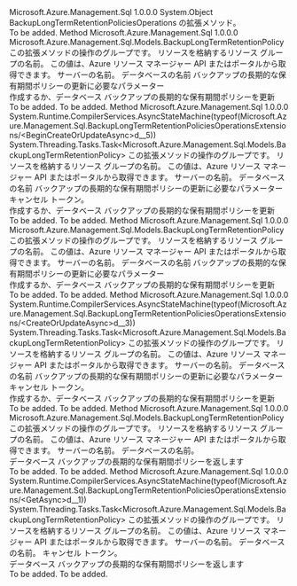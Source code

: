 <Type Name="BackupLongTermRetentionPoliciesOperationsExtensions" FullName="Microsoft.Azure.Management.Sql.BackupLongTermRetentionPoliciesOperationsExtensions">
  <TypeSignature Language="C#" Value="public static class BackupLongTermRetentionPoliciesOperationsExtensions" />
  <TypeSignature Language="ILAsm" Value=".class public auto ansi abstract sealed beforefieldinit BackupLongTermRetentionPoliciesOperationsExtensions extends System.Object" />
  <TypeSignature Language="DocId" Value="T:Microsoft.Azure.Management.Sql.BackupLongTermRetentionPoliciesOperationsExtensions" />
  <TypeSignature Language="VB.NET" Value="Public Module BackupLongTermRetentionPoliciesOperationsExtensions" />
  <TypeSignature Language="F#" Value="type BackupLongTermRetentionPoliciesOperationsExtensions = class" />
  <AssemblyInfo>
    <AssemblyName>Microsoft.Azure.Management.Sql</AssemblyName>
    <AssemblyVersion>1.0.0.0</AssemblyVersion>
  </AssemblyInfo>
  <Base>
    <BaseTypeName>System.Object</BaseTypeName>
  </Base>
  <Interfaces />
  <Docs>
    <summary>
            BackupLongTermRetentionPoliciesOperations の拡張メソッド。
            </summary>
    <remarks>To be added.</remarks>
  </Docs>
  <Members>
    <Member MemberName="BeginCreateOrUpdate">
      <MemberSignature Language="C#" Value="public static Microsoft.Azure.Management.Sql.Models.BackupLongTermRetentionPolicy BeginCreateOrUpdate (this Microsoft.Azure.Management.Sql.IBackupLongTermRetentionPoliciesOperations operations, string resourceGroupName, string serverName, string databaseName, Microsoft.Azure.Management.Sql.Models.BackupLongTermRetentionPolicy parameters);" />
      <MemberSignature Language="ILAsm" Value=".method public static hidebysig class Microsoft.Azure.Management.Sql.Models.BackupLongTermRetentionPolicy BeginCreateOrUpdate(class Microsoft.Azure.Management.Sql.IBackupLongTermRetentionPoliciesOperations operations, string resourceGroupName, string serverName, string databaseName, class Microsoft.Azure.Management.Sql.Models.BackupLongTermRetentionPolicy parameters) cil managed" />
      <MemberSignature Language="DocId" Value="M:Microsoft.Azure.Management.Sql.BackupLongTermRetentionPoliciesOperationsExtensions.BeginCreateOrUpdate(Microsoft.Azure.Management.Sql.IBackupLongTermRetentionPoliciesOperations,System.String,System.String,System.String,Microsoft.Azure.Management.Sql.Models.BackupLongTermRetentionPolicy)" />
      <MemberSignature Language="VB.NET" Value="&lt;Extension()&gt;&#xA;Public Function BeginCreateOrUpdate (operations As IBackupLongTermRetentionPoliciesOperations, resourceGroupName As String, serverName As String, databaseName As String, parameters As BackupLongTermRetentionPolicy) As BackupLongTermRetentionPolicy" />
      <MemberSignature Language="F#" Value="static member BeginCreateOrUpdate : Microsoft.Azure.Management.Sql.IBackupLongTermRetentionPoliciesOperations * string * string * string * Microsoft.Azure.Management.Sql.Models.BackupLongTermRetentionPolicy -&gt; Microsoft.Azure.Management.Sql.Models.BackupLongTermRetentionPolicy" Usage="Microsoft.Azure.Management.Sql.BackupLongTermRetentionPoliciesOperationsExtensions.BeginCreateOrUpdate (operations, resourceGroupName, serverName, databaseName, parameters)" />
      <MemberType>Method</MemberType>
      <AssemblyInfo>
        <AssemblyName>Microsoft.Azure.Management.Sql</AssemblyName>
        <AssemblyVersion>1.0.0.0</AssemblyVersion>
      </AssemblyInfo>
      <ReturnValue>
        <ReturnType>Microsoft.Azure.Management.Sql.Models.BackupLongTermRetentionPolicy</ReturnType>
      </ReturnValue>
      <Parameters>
        <Parameter Name="operations" Type="Microsoft.Azure.Management.Sql.IBackupLongTermRetentionPoliciesOperations" RefType="this" />
        <Parameter Name="resourceGroupName" Type="System.String" />
        <Parameter Name="serverName" Type="System.String" />
        <Parameter Name="databaseName" Type="System.String" />
        <Parameter Name="parameters" Type="Microsoft.Azure.Management.Sql.Models.BackupLongTermRetentionPolicy" />
      </Parameters>
      <Docs>
        <param name="operations">
            この拡張メソッドの操作のグループです。
            </param>
        <param name="resourceGroupName">
            リソースを格納するリソース グループの名前。 この値は、Azure リソース マネージャー API またはポータルから取得できます。
            </param>
        <param name="serverName">
            サーバーの名前。
            </param>
        <param name="databaseName">
            データベースの名前
            </param>
        <param name="parameters">
            バックアップの長期的な保有期間ポリシーの更新に必要なパラメーター
            </param>
        <summary>
            作成するか、データベース バックアップの長期的な保有期間ポリシーを更新
            </summary>
        <returns>To be added.</returns>
        <remarks>To be added.</remarks>
      </Docs>
    </Member>
    <Member MemberName="BeginCreateOrUpdateAsync">
      <MemberSignature Language="C#" Value="public static System.Threading.Tasks.Task&lt;Microsoft.Azure.Management.Sql.Models.BackupLongTermRetentionPolicy&gt; BeginCreateOrUpdateAsync (this Microsoft.Azure.Management.Sql.IBackupLongTermRetentionPoliciesOperations operations, string resourceGroupName, string serverName, string databaseName, Microsoft.Azure.Management.Sql.Models.BackupLongTermRetentionPolicy parameters, System.Threading.CancellationToken cancellationToken = null);" />
      <MemberSignature Language="ILAsm" Value=".method public static hidebysig class System.Threading.Tasks.Task`1&lt;class Microsoft.Azure.Management.Sql.Models.BackupLongTermRetentionPolicy&gt; BeginCreateOrUpdateAsync(class Microsoft.Azure.Management.Sql.IBackupLongTermRetentionPoliciesOperations operations, string resourceGroupName, string serverName, string databaseName, class Microsoft.Azure.Management.Sql.Models.BackupLongTermRetentionPolicy parameters, valuetype System.Threading.CancellationToken cancellationToken) cil managed" />
      <MemberSignature Language="DocId" Value="M:Microsoft.Azure.Management.Sql.BackupLongTermRetentionPoliciesOperationsExtensions.BeginCreateOrUpdateAsync(Microsoft.Azure.Management.Sql.IBackupLongTermRetentionPoliciesOperations,System.String,System.String,System.String,Microsoft.Azure.Management.Sql.Models.BackupLongTermRetentionPolicy,System.Threading.CancellationToken)" />
      <MemberSignature Language="F#" Value="static member BeginCreateOrUpdateAsync : Microsoft.Azure.Management.Sql.IBackupLongTermRetentionPoliciesOperations * string * string * string * Microsoft.Azure.Management.Sql.Models.BackupLongTermRetentionPolicy * System.Threading.CancellationToken -&gt; System.Threading.Tasks.Task&lt;Microsoft.Azure.Management.Sql.Models.BackupLongTermRetentionPolicy&gt;" Usage="Microsoft.Azure.Management.Sql.BackupLongTermRetentionPoliciesOperationsExtensions.BeginCreateOrUpdateAsync (operations, resourceGroupName, serverName, databaseName, parameters, cancellationToken)" />
      <MemberType>Method</MemberType>
      <AssemblyInfo>
        <AssemblyName>Microsoft.Azure.Management.Sql</AssemblyName>
        <AssemblyVersion>1.0.0.0</AssemblyVersion>
      </AssemblyInfo>
      <Attributes>
        <Attribute>
          <AttributeName>System.Runtime.CompilerServices.AsyncStateMachine(typeof(Microsoft.Azure.Management.Sql.BackupLongTermRetentionPoliciesOperationsExtensions/&lt;BeginCreateOrUpdateAsync&gt;d__5))</AttributeName>
        </Attribute>
      </Attributes>
      <ReturnValue>
        <ReturnType>System.Threading.Tasks.Task&lt;Microsoft.Azure.Management.Sql.Models.BackupLongTermRetentionPolicy&gt;</ReturnType>
      </ReturnValue>
      <Parameters>
        <Parameter Name="operations" Type="Microsoft.Azure.Management.Sql.IBackupLongTermRetentionPoliciesOperations" RefType="this" />
        <Parameter Name="resourceGroupName" Type="System.String" />
        <Parameter Name="serverName" Type="System.String" />
        <Parameter Name="databaseName" Type="System.String" />
        <Parameter Name="parameters" Type="Microsoft.Azure.Management.Sql.Models.BackupLongTermRetentionPolicy" />
        <Parameter Name="cancellationToken" Type="System.Threading.CancellationToken" />
      </Parameters>
      <Docs>
        <param name="operations">
            この拡張メソッドの操作のグループです。
            </param>
        <param name="resourceGroupName">
            リソースを格納するリソース グループの名前。 この値は、Azure リソース マネージャー API またはポータルから取得できます。
            </param>
        <param name="serverName">
            サーバーの名前。
            </param>
        <param name="databaseName">
            データベースの名前
            </param>
        <param name="parameters">
            バックアップの長期的な保有期間ポリシーの更新に必要なパラメーター
            </param>
        <param name="cancellationToken">
            キャンセル トークン。
            </param>
        <summary>
            作成するか、データベース バックアップの長期的な保有期間ポリシーを更新
            </summary>
        <returns>To be added.</returns>
        <remarks>To be added.</remarks>
      </Docs>
    </Member>
    <Member MemberName="CreateOrUpdate">
      <MemberSignature Language="C#" Value="public static Microsoft.Azure.Management.Sql.Models.BackupLongTermRetentionPolicy CreateOrUpdate (this Microsoft.Azure.Management.Sql.IBackupLongTermRetentionPoliciesOperations operations, string resourceGroupName, string serverName, string databaseName, Microsoft.Azure.Management.Sql.Models.BackupLongTermRetentionPolicy parameters);" />
      <MemberSignature Language="ILAsm" Value=".method public static hidebysig class Microsoft.Azure.Management.Sql.Models.BackupLongTermRetentionPolicy CreateOrUpdate(class Microsoft.Azure.Management.Sql.IBackupLongTermRetentionPoliciesOperations operations, string resourceGroupName, string serverName, string databaseName, class Microsoft.Azure.Management.Sql.Models.BackupLongTermRetentionPolicy parameters) cil managed" />
      <MemberSignature Language="DocId" Value="M:Microsoft.Azure.Management.Sql.BackupLongTermRetentionPoliciesOperationsExtensions.CreateOrUpdate(Microsoft.Azure.Management.Sql.IBackupLongTermRetentionPoliciesOperations,System.String,System.String,System.String,Microsoft.Azure.Management.Sql.Models.BackupLongTermRetentionPolicy)" />
      <MemberSignature Language="VB.NET" Value="&lt;Extension()&gt;&#xA;Public Function CreateOrUpdate (operations As IBackupLongTermRetentionPoliciesOperations, resourceGroupName As String, serverName As String, databaseName As String, parameters As BackupLongTermRetentionPolicy) As BackupLongTermRetentionPolicy" />
      <MemberSignature Language="F#" Value="static member CreateOrUpdate : Microsoft.Azure.Management.Sql.IBackupLongTermRetentionPoliciesOperations * string * string * string * Microsoft.Azure.Management.Sql.Models.BackupLongTermRetentionPolicy -&gt; Microsoft.Azure.Management.Sql.Models.BackupLongTermRetentionPolicy" Usage="Microsoft.Azure.Management.Sql.BackupLongTermRetentionPoliciesOperationsExtensions.CreateOrUpdate (operations, resourceGroupName, serverName, databaseName, parameters)" />
      <MemberType>Method</MemberType>
      <AssemblyInfo>
        <AssemblyName>Microsoft.Azure.Management.Sql</AssemblyName>
        <AssemblyVersion>1.0.0.0</AssemblyVersion>
      </AssemblyInfo>
      <ReturnValue>
        <ReturnType>Microsoft.Azure.Management.Sql.Models.BackupLongTermRetentionPolicy</ReturnType>
      </ReturnValue>
      <Parameters>
        <Parameter Name="operations" Type="Microsoft.Azure.Management.Sql.IBackupLongTermRetentionPoliciesOperations" RefType="this" />
        <Parameter Name="resourceGroupName" Type="System.String" />
        <Parameter Name="serverName" Type="System.String" />
        <Parameter Name="databaseName" Type="System.String" />
        <Parameter Name="parameters" Type="Microsoft.Azure.Management.Sql.Models.BackupLongTermRetentionPolicy" />
      </Parameters>
      <Docs>
        <param name="operations">
            この拡張メソッドの操作のグループです。
            </param>
        <param name="resourceGroupName">
            リソースを格納するリソース グループの名前。 この値は、Azure リソース マネージャー API またはポータルから取得できます。
            </param>
        <param name="serverName">
            サーバーの名前。
            </param>
        <param name="databaseName">
            データベースの名前
            </param>
        <param name="parameters">
            バックアップの長期的な保有期間ポリシーの更新に必要なパラメーター
            </param>
        <summary>
            作成するか、データベース バックアップの長期的な保有期間ポリシーを更新
            </summary>
        <returns>To be added.</returns>
        <remarks>To be added.</remarks>
      </Docs>
    </Member>
    <Member MemberName="CreateOrUpdateAsync">
      <MemberSignature Language="C#" Value="public static System.Threading.Tasks.Task&lt;Microsoft.Azure.Management.Sql.Models.BackupLongTermRetentionPolicy&gt; CreateOrUpdateAsync (this Microsoft.Azure.Management.Sql.IBackupLongTermRetentionPoliciesOperations operations, string resourceGroupName, string serverName, string databaseName, Microsoft.Azure.Management.Sql.Models.BackupLongTermRetentionPolicy parameters, System.Threading.CancellationToken cancellationToken = null);" />
      <MemberSignature Language="ILAsm" Value=".method public static hidebysig class System.Threading.Tasks.Task`1&lt;class Microsoft.Azure.Management.Sql.Models.BackupLongTermRetentionPolicy&gt; CreateOrUpdateAsync(class Microsoft.Azure.Management.Sql.IBackupLongTermRetentionPoliciesOperations operations, string resourceGroupName, string serverName, string databaseName, class Microsoft.Azure.Management.Sql.Models.BackupLongTermRetentionPolicy parameters, valuetype System.Threading.CancellationToken cancellationToken) cil managed" />
      <MemberSignature Language="DocId" Value="M:Microsoft.Azure.Management.Sql.BackupLongTermRetentionPoliciesOperationsExtensions.CreateOrUpdateAsync(Microsoft.Azure.Management.Sql.IBackupLongTermRetentionPoliciesOperations,System.String,System.String,System.String,Microsoft.Azure.Management.Sql.Models.BackupLongTermRetentionPolicy,System.Threading.CancellationToken)" />
      <MemberSignature Language="F#" Value="static member CreateOrUpdateAsync : Microsoft.Azure.Management.Sql.IBackupLongTermRetentionPoliciesOperations * string * string * string * Microsoft.Azure.Management.Sql.Models.BackupLongTermRetentionPolicy * System.Threading.CancellationToken -&gt; System.Threading.Tasks.Task&lt;Microsoft.Azure.Management.Sql.Models.BackupLongTermRetentionPolicy&gt;" Usage="Microsoft.Azure.Management.Sql.BackupLongTermRetentionPoliciesOperationsExtensions.CreateOrUpdateAsync (operations, resourceGroupName, serverName, databaseName, parameters, cancellationToken)" />
      <MemberType>Method</MemberType>
      <AssemblyInfo>
        <AssemblyName>Microsoft.Azure.Management.Sql</AssemblyName>
        <AssemblyVersion>1.0.0.0</AssemblyVersion>
      </AssemblyInfo>
      <Attributes>
        <Attribute>
          <AttributeName>System.Runtime.CompilerServices.AsyncStateMachine(typeof(Microsoft.Azure.Management.Sql.BackupLongTermRetentionPoliciesOperationsExtensions/&lt;CreateOrUpdateAsync&gt;d__3))</AttributeName>
        </Attribute>
      </Attributes>
      <ReturnValue>
        <ReturnType>System.Threading.Tasks.Task&lt;Microsoft.Azure.Management.Sql.Models.BackupLongTermRetentionPolicy&gt;</ReturnType>
      </ReturnValue>
      <Parameters>
        <Parameter Name="operations" Type="Microsoft.Azure.Management.Sql.IBackupLongTermRetentionPoliciesOperations" RefType="this" />
        <Parameter Name="resourceGroupName" Type="System.String" />
        <Parameter Name="serverName" Type="System.String" />
        <Parameter Name="databaseName" Type="System.String" />
        <Parameter Name="parameters" Type="Microsoft.Azure.Management.Sql.Models.BackupLongTermRetentionPolicy" />
        <Parameter Name="cancellationToken" Type="System.Threading.CancellationToken" />
      </Parameters>
      <Docs>
        <param name="operations">
            この拡張メソッドの操作のグループです。
            </param>
        <param name="resourceGroupName">
            リソースを格納するリソース グループの名前。 この値は、Azure リソース マネージャー API またはポータルから取得できます。
            </param>
        <param name="serverName">
            サーバーの名前。
            </param>
        <param name="databaseName">
            データベースの名前
            </param>
        <param name="parameters">
            バックアップの長期的な保有期間ポリシーの更新に必要なパラメーター
            </param>
        <param name="cancellationToken">
            キャンセル トークン。
            </param>
        <summary>
            作成するか、データベース バックアップの長期的な保有期間ポリシーを更新
            </summary>
        <returns>To be added.</returns>
        <remarks>To be added.</remarks>
      </Docs>
    </Member>
    <Member MemberName="Get">
      <MemberSignature Language="C#" Value="public static Microsoft.Azure.Management.Sql.Models.BackupLongTermRetentionPolicy Get (this Microsoft.Azure.Management.Sql.IBackupLongTermRetentionPoliciesOperations operations, string resourceGroupName, string serverName, string databaseName);" />
      <MemberSignature Language="ILAsm" Value=".method public static hidebysig class Microsoft.Azure.Management.Sql.Models.BackupLongTermRetentionPolicy Get(class Microsoft.Azure.Management.Sql.IBackupLongTermRetentionPoliciesOperations operations, string resourceGroupName, string serverName, string databaseName) cil managed" />
      <MemberSignature Language="DocId" Value="M:Microsoft.Azure.Management.Sql.BackupLongTermRetentionPoliciesOperationsExtensions.Get(Microsoft.Azure.Management.Sql.IBackupLongTermRetentionPoliciesOperations,System.String,System.String,System.String)" />
      <MemberSignature Language="VB.NET" Value="&lt;Extension()&gt;&#xA;Public Function Get (operations As IBackupLongTermRetentionPoliciesOperations, resourceGroupName As String, serverName As String, databaseName As String) As BackupLongTermRetentionPolicy" />
      <MemberSignature Language="F#" Value="static member Get : Microsoft.Azure.Management.Sql.IBackupLongTermRetentionPoliciesOperations * string * string * string -&gt; Microsoft.Azure.Management.Sql.Models.BackupLongTermRetentionPolicy" Usage="Microsoft.Azure.Management.Sql.BackupLongTermRetentionPoliciesOperationsExtensions.Get (operations, resourceGroupName, serverName, databaseName)" />
      <MemberType>Method</MemberType>
      <AssemblyInfo>
        <AssemblyName>Microsoft.Azure.Management.Sql</AssemblyName>
        <AssemblyVersion>1.0.0.0</AssemblyVersion>
      </AssemblyInfo>
      <ReturnValue>
        <ReturnType>Microsoft.Azure.Management.Sql.Models.BackupLongTermRetentionPolicy</ReturnType>
      </ReturnValue>
      <Parameters>
        <Parameter Name="operations" Type="Microsoft.Azure.Management.Sql.IBackupLongTermRetentionPoliciesOperations" RefType="this" />
        <Parameter Name="resourceGroupName" Type="System.String" />
        <Parameter Name="serverName" Type="System.String" />
        <Parameter Name="databaseName" Type="System.String" />
      </Parameters>
      <Docs>
        <param name="operations">
            この拡張メソッドの操作のグループです。
            </param>
        <param name="resourceGroupName">
            リソースを格納するリソース グループの名前。 この値は、Azure リソース マネージャー API またはポータルから取得できます。
            </param>
        <param name="serverName">
            サーバーの名前。
            </param>
        <param name="databaseName">
            データベースの名前。
            </param>
        <summary>
            データベース バックアップの長期的な保有期間ポリシーを返します
            </summary>
        <returns>To be added.</returns>
        <remarks>To be added.</remarks>
      </Docs>
    </Member>
    <Member MemberName="GetAsync">
      <MemberSignature Language="C#" Value="public static System.Threading.Tasks.Task&lt;Microsoft.Azure.Management.Sql.Models.BackupLongTermRetentionPolicy&gt; GetAsync (this Microsoft.Azure.Management.Sql.IBackupLongTermRetentionPoliciesOperations operations, string resourceGroupName, string serverName, string databaseName, System.Threading.CancellationToken cancellationToken = null);" />
      <MemberSignature Language="ILAsm" Value=".method public static hidebysig class System.Threading.Tasks.Task`1&lt;class Microsoft.Azure.Management.Sql.Models.BackupLongTermRetentionPolicy&gt; GetAsync(class Microsoft.Azure.Management.Sql.IBackupLongTermRetentionPoliciesOperations operations, string resourceGroupName, string serverName, string databaseName, valuetype System.Threading.CancellationToken cancellationToken) cil managed" />
      <MemberSignature Language="DocId" Value="M:Microsoft.Azure.Management.Sql.BackupLongTermRetentionPoliciesOperationsExtensions.GetAsync(Microsoft.Azure.Management.Sql.IBackupLongTermRetentionPoliciesOperations,System.String,System.String,System.String,System.Threading.CancellationToken)" />
      <MemberSignature Language="F#" Value="static member GetAsync : Microsoft.Azure.Management.Sql.IBackupLongTermRetentionPoliciesOperations * string * string * string * System.Threading.CancellationToken -&gt; System.Threading.Tasks.Task&lt;Microsoft.Azure.Management.Sql.Models.BackupLongTermRetentionPolicy&gt;" Usage="Microsoft.Azure.Management.Sql.BackupLongTermRetentionPoliciesOperationsExtensions.GetAsync (operations, resourceGroupName, serverName, databaseName, cancellationToken)" />
      <MemberType>Method</MemberType>
      <AssemblyInfo>
        <AssemblyName>Microsoft.Azure.Management.Sql</AssemblyName>
        <AssemblyVersion>1.0.0.0</AssemblyVersion>
      </AssemblyInfo>
      <Attributes>
        <Attribute>
          <AttributeName>System.Runtime.CompilerServices.AsyncStateMachine(typeof(Microsoft.Azure.Management.Sql.BackupLongTermRetentionPoliciesOperationsExtensions/&lt;GetAsync&gt;d__1))</AttributeName>
        </Attribute>
      </Attributes>
      <ReturnValue>
        <ReturnType>System.Threading.Tasks.Task&lt;Microsoft.Azure.Management.Sql.Models.BackupLongTermRetentionPolicy&gt;</ReturnType>
      </ReturnValue>
      <Parameters>
        <Parameter Name="operations" Type="Microsoft.Azure.Management.Sql.IBackupLongTermRetentionPoliciesOperations" RefType="this" />
        <Parameter Name="resourceGroupName" Type="System.String" />
        <Parameter Name="serverName" Type="System.String" />
        <Parameter Name="databaseName" Type="System.String" />
        <Parameter Name="cancellationToken" Type="System.Threading.CancellationToken" />
      </Parameters>
      <Docs>
        <param name="operations">
            この拡張メソッドの操作のグループです。
            </param>
        <param name="resourceGroupName">
            リソースを格納するリソース グループの名前。 この値は、Azure リソース マネージャー API またはポータルから取得できます。
            </param>
        <param name="serverName">
            サーバーの名前。
            </param>
        <param name="databaseName">
            データベースの名前。
            </param>
        <param name="cancellationToken">
            キャンセル トークン。
            </param>
        <summary>
            データベース バックアップの長期的な保有期間ポリシーを返します
            </summary>
        <returns>To be added.</returns>
        <remarks>To be added.</remarks>
      </Docs>
    </Member>
  </Members>
</Type>